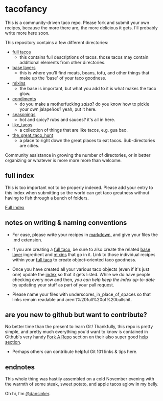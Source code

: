 tacofancy
=========

This is a community-driven taco repo. Please fork and submit your own recipes, because the more there are, the more delicious it gets. I'll probably write more here soon.

This repository contains a few different directories:

* [full tacos](/full_tacos)
    * this contains full descriptions of tacos. those tacos may contain additional elements from other directories.
* [base layers](/base_layers)
    * this is where you'll find meats, beans, tofu, and other things that make up the 'base' of your taco goodness.
* [mixins](/mixins)
    * the base is important, but what you add to it is what makes the taco glow.
* [condiments](/condiments)
    * do you make a motherfucking *salsa*? do you know how to pickle your own jalapeños? yeah, put it here.
* [seasonings](/seasonings)
    * hot and spicy? rubs and sauces? it's all in here.
* [like_tacos](/like_tacos)
    * a collection of things that are like tacos, e.g. gua bao.
* [the_great_taco_hunt](/the_great_taco_hunt)
    * a place to right down the great places to eat tacos. Sub-directories are cities. 
    
Community assistance in growing the number of directories, or in better organizing or whatever is more more more than welcome.

full index
----------

This is too important not to be properly indexed. Please add your entry to this index when submitting so the world can get taco greatness without having to fish through a bunch of folders. 

[Full index](INDEX.md)


notes on writing & naming conventions
-------------------------------------

* For ease, please write your recipes in [markdown](http://daringfireball.net/projects/markdown/), and give your files the .md extension.

* If you are creating a [full taco](/full_tacos), be sure to also create the related [base layer](/base_layers) ingredient and [mixins](/mixins) that go in it. Link to those individual recipes within your [full taco](/full_tacos) to create object-oriented taco goodness.

* Once you have created all your various taco objects (even if it's just one) update the [index](INDEX.md) so that it gets listed. While we do have people checking every now and then, *you can help keep the index up-to-date* by updating your stuff as part of your pull request.

* Please name your files with underscores_in_place_of_spaces so that links remain readable and aren't%20full%20of%20bullshit. 
  

are you new to github but want to contribute?
------------------------------------------------------

No better time than the present to learn Git! Thankfully, this repo is pretty simple, and pretty much everything you'd want to know is contained in Github's very handy [Fork A Repo](https://help.github.com/articles/fork-a-repo) section on their also super good [help section](https://help.github.com).

* Perhaps others can contribute helpful Git 101 links & tips here.

endnotes
--------

This whole thing was hastily assembled on a cold November evening with the warmth of some steak, sweet potato, and apple tacos aglow in my belly.

Oh hi, I'm [@dansinker](https://www.twitter.com/dansinker).
